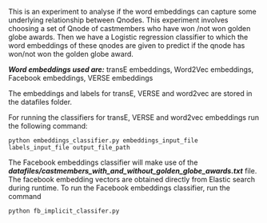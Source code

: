 This is an experiment to analyse if the word embeddings can capture some underlying relationship between Qnodes. 
This experiment involves choosing a set of Qnode of castmembers who have won /not won golden globe awards.
Then we have a Logistic regression classifier to which the word embeddings of these qnodes are given to predict if the qnode has won/not won the golden globe award.

***Word embeddings used are:***  transE embeddings, Word2Vec embeddings, Facebook embeddings, VERSE embeddings

The embeddings and labels for transE, VERSE and word2vec are stored in the datafiles folder.

For running the classifiers for transE, VERSE and word2vec embeddings run the following command:

```python embeddings_classifier.py embeddings_input_file labels_input_file output_file_path```

The Facebook embeddings classifier will make use of the ***datafiles/castmembers_with_and_without_golden_globe_awards.txt*** file.
The facebook embedding vectors are obtained directly from Elastic search during runtime.
To run the Facebook embeddings classifier, run the command

```python fb_implicit_classifer.py```
